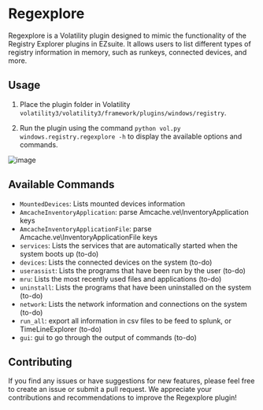 # Regexplore

Regexplore is a Volatility plugin designed to mimic the functionality of the Registry Explorer plugins in EZsuite. It allows users to list different types of registry information in memory, such as runkeys, connected devices, and more.

## Usage

1. Place the plugin folder in Volatility `volatility3/volatility3/framework/plugins/windows/registry`. 

2. Run the plugin using the command `python vol.py windows.registry.regexplore -h` to display the available options and commands.

![image](https://user-images.githubusercontent.com/51376376/226187226-374b9d53-026e-43d6-8b87-e7cce2170779.png)

## Available Commands

- `MountedDevices`: Lists mounted devices information
- `AmcacheInventoryApplication`: parse Amcache.ve\InventoryApplication keys
- `AmcacheInventoryApplicationFile`: parse Amcache.ve\InventoryApplicationFile keys
- `services`: Lists the services that are automatically started when the system boots up (to-do)
- `devices`: Lists the connected devices on the system (to-do)
- `userassist`: Lists the programs that have been run by the user (to-do)
- `mru`: Lists the most recently used files and applications (to-do)
- `uninstall`: Lists the programs that have been uninstalled on the system (to-do)
- `network`: Lists the network information and connections on the system (to-do)
- `run_all`: export all information in csv files to be feed to splunk, or TimeLineExplorer (to-do)
- `gui`: gui to go through the output of commands (to-do)
## Contributing

If you find any issues or have suggestions for new features, please feel free to create an issue or submit a pull request. We appreciate your contributions and recommendations to improve the Regexplore plugin!
